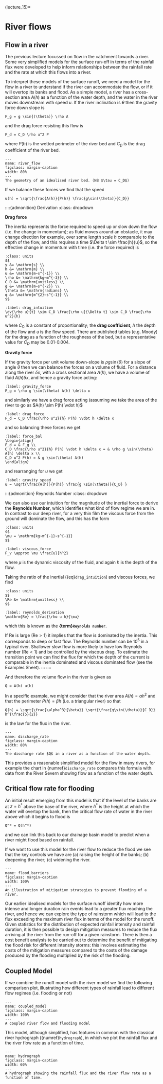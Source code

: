 (lecture_15)=
# River flows



## Flow in a river
The previous lecture focussed on flow in the catchment towards a river.
Some very simplified models for the surface run-off in terms of the rainfall flux were developed to help inform relationships between the rainfall rate and the rate at which this flows into a river.

To interpret these models of the surface runoff, we need a model for the flow in a river to understand if the river can accommodate the flow, or if it will overtop its banks and flood. 
As a simple model, a river has a cross-section area $A(h)$ as a function of the water depth, and the water in the river moves downstream with speed $u$.
If the river inclination is $\theta$ then the gravity force down slope is

```{math}
F_g = g \sin{(\theta)} \rho A
```

and the drag force resisting this flow is

```{math}
F_d = C_D \rho u^2 P
```

where $P(h)$ is the wetted perimeter of the river bed and $C_D$ is the drag coefficient of the river bed.

```{figure} ./figures/figure14.3.png
---
name: river_flow
figclass: margin-caption
width: 80%
---
The geometry of an idealised river bed. (NB $\tau = C_D$)
```

If we balance these forces we find that the speed

```{math}
u(h) = \sqrt{\frac{A(h)}{P(h)} \frac{g\sin(\theta)}{C_D}}
```

::::{admonition} Derivation
:class: dropdown

**Drag force**

The inertia represents the force required to speed up or slow down the flow (i.e. the change in momentum);
as fluid moves around an obstacle, it may change direction for example, over some length scale $h$ comparable to the depth of the flow,
and this requires a time $\Delta t \sim \frac{h}{u}$, so the effective change in momentum with time (i.e. the force required) is 

```{margin} Units!
:class: units
$$
y &= \mathrm{s} \\
h &= \mathrm{m} \\
u &= \mathrm{m~s^{-1}} \\
\rho &= \mathrm{kg~m^{-3}} \\
C_D &= \mathrm{unitless} \\
g &= \mathrm{m~s^{-2}} \\
\theta &= \mathrm{radians} \\
q &= \mathrm{m^{2}~s^{-1}} \\
$$
```

```{math}
:label: drag_intuition
\dv{\rho u}{t} \sim C_D \frac{\rho u}{\Delta t} \sim C_D \frac{\rho u^2}{h}
```

where $C_D$ is a constant of proportionality; the **drag coefficient**, $h$ the depth of the flow and $u$ is the flow speed.
There are published tables (e.g. Moody) for the drag as a function of the roughness of the bed, but a representative value for $C_D$ may be 0.01-0.004.

**Gravity force**

If the gravity force per unit volume down-slope is $\rho g \sin(\theta)$ for a slope of angle $\theta$ then we can balance the forces on a volume of fluid.
For a distance along the river $\delta x$, with a cross sectional area $A(h)$, we have a volume of fluid $A(h) \delta x$,
and hence a gravity force acting:

```{math}
:label: gravity_force
F_g = \rho g \sin(\theta) A(h) \delta x
```

and similarly we have a drag force acting (assuming we take the area of the river to go as $A(h) \sim P(h) \vdot h)$

```{math}
:label: drag_force
F_d = C_D \frac{\rho u^2}{h} P(h) \vdot h \delta x
```

and so balancing these forces we get

```{math}
:label: force_bal
\begin{align}
F_d = & F_g \\
C_D \frac{\rho u^2}{h} P(h) \vdot h \delta x = & \rho g \sin(\theta) A(h) \delta x \\
C_D u^2 P(h) = & g \sin(\theta) A(h)
\end{align}
```

and rearranging for $u$ we get

```{math}
:label: gravity_speed
u = \sqrt{\frac{A(h)}{P(h)} \frac{g \sin(\theta)}{C_D} }
```

:::{admonition} Reynolds Number
:class: dropdown

We can also use our intuition for the magnitude of the inertial force to derive the **Reynolds Number**,
which identifies what kind of flow regime we are in.
In contrast to our deep river, for a very thin film the viscous force from the ground will dominate the flow, and this has the form

```{margin} Units!
:class: units
$$
\mu = \mathrm{kg~m^{-1}~s^{-1}}
$$
```

```{math}
:label: viscous_force
F_v \approx \mu \frac{u}{h^2}
```

where $\mu$ is the dynamic viscosity of the fluid, and again $h$ is the depth of the flow.

Taking the ratio of the inertial ({eq}`drag_intuition`) and viscous forces, we find

```{margin} Units!
:class: units
$$
\Re &= \mathrm{unitless} \\
$$
```

```{math}
:label: reynolds_derivation
\mathrm{Re} = \frac{\rho u h}{\mu}
```

which this is known as the **{term}`Reynolds number`**.

If $\mathrm{Re}$ is large ($\mathrm{Re} \gt 1$) it implies that the flow is dominated by the inertia.
This corresponds to deep or fast flow.
The Reynolds number can be $10^5$ in a typical river.
Shallower slow flow is more likely to have low Reynolds number ($\mathrm{Re} \lt 1$) and be controlled by the viscous drag.
To estimate the transition point we can find the flux for which the depth of the current is comparable in the inertia dominated and viscous dominated flow (see the Examples Sheet).
:::
::::

And therefore the volume flow in the river is given as

```{math}
Q = A(h) u(h)
```

In a specific example, we might consider that the river area $A(h) = \alpha h^2$ and that the perimeter $P(h) = \beta h$
(i.e. a triangular river) so that

```{math}
Q(h) = \sqrt{\frac{\alpha^3}{\beta}} \sqrt{\frac{g\sin(\theta)}{C_D}} h^{\frac{5}{2}}
```

is the law for the flux in the river.

```{figure} ./figures/figure14.4.png
---
name: discharge_rate
figclass: margin-caption
width: 80%
---
The discharge rate $Q$ in a river as a function of the water depth.
```

This provides a reasonable simplified model for the flow in many rivers,
for example the chart in {numref}`discharge_rate` compares this formula with data from the River Severn showing flow as a function of the water depth.

## Critical flow rate for flooding

An initial result emerging from this model is that if the level of the banks are at $z = h^*$ above the base of the river, 
where $h^*$ is the height at which the water will overtop the bank,
then the critical flow rate of water in the river above which it begins to flood is

```{math}
Q^* = Q(h^*)
```

and we can link this back to our drainage basin model to predict when a river might flood based on rainfall.

If we want to use this model for the river flow to reduce the flood we see that the key controls we have are 
(a) raising the height of the banks; (b) deepening the river; (c) widening the river.

```{figure} ./figures/figure14.5.png
---
name: flood_barriers
figclass: margin-caption
width: 100%
---
An illustration of mitigation strategies to prevent flooding of a river.
```

Our earlier idealised models for the surface runoff identify how more intense and longer duration rain events lead to a greater flux reaching the river,
and hence we can explore the type of rainstorm which will lead to the flux exceeding the maximum river flux in terms of the model for the runoff.
Given statistics for the distribution of expected rainfall intensity and rainfall duration, 
it is then possible to design mitigation measures to reduce the flux arriving at the river from the run-off for a given rainstorm.
There is then a cost benefit analysis to be carried out to determine the benefit of mitigating the flood risk for different intensity storms:
this involves estimating the costs of the mitigation measures compared to the costs of the damage produced by the flooding multiplied by the risk of the flooding.

## Coupled Model

If we combine the runoff model with the river model we find the following comparison plot, illustrating how different types of rainfall lead to different flow regimes (i.e. flooding or not)

```{figure} ./figures/figure14.6.png
---
name: coupled_model
figclass: margin-caption
width: 100%
---
A coupled river flow and flooding model
```

This model, although simplified, has features in common with the classical river hydrograph ({numref}`hydrograph`),
in which we plot the rainfall flux and the river flow rate as a function of time.

```{figure} ./figures/figure14.7.png
---
name: hydrograph
figclass: margin-caption
width: 60%
---
A hydrograph showing the rainfall flux and the river flow rate as a function of time.
```
